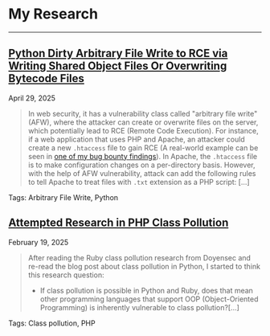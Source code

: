 # My Research

* * *

## [Python Dirty Arbitrary File Write to RCE via Writing Shared Object Files Or Overwriting Bytecode Files](https://siunam321.github.io/research/python-dirty-arbitrary-file-write-to-rce-via-writing-shared-object-files-or-overwriting-bytecode-files)

<div class="page_information">
  <p>April 29, 2025</p>
</div>

> In web security, it has a vulnerability class called "arbitrary file write" (AFW), where the attacker can create or overwrite files on the server, which potentially lead to RCE (Remote Code Execution). For instance, if a web application that uses PHP and Apache, an attacker could create a new `.htaccess` file to gain RCE (A real-world example can be seen in [one of my bug bounty findings](https://siunam321.github.io/ctf/Bug-Bounty/Wordfence/how-i-found-my-first-vulnerabilities-in-6-different-wordpress-plugins-part-2/#flawedmissing-filename-validation---advanced-file-manager-with-premium-add-on-advanced-file-manager-shortcodes)). In Apache, the `.htaccess` file is to make configuration changes on a per-directory basis. However, with the help of AFW vulnerability, attack can add the following rules to tell Apache to treat files with `.txt` extension as a PHP script: [...]

Tags: Arbitrary File Write, Python

## [Attempted Research in PHP Class Pollution](https://siunam321.github.io/research/attempted-research-in-php-class-pollution)

<div class="page_information">
  <p>February 19, 2025</p>
</div>

> After reading the Ruby class pollution research from Doyensec and re-read the blog post about class pollution in Python, I started to think this research question:
>   
> - If class pollution is possible in Python and Ruby, does that mean other programming languages that support OOP (Object-Oriented Programming) is inherently vulnerable to class pollution?[...]

Tags: Class pollution, PHP